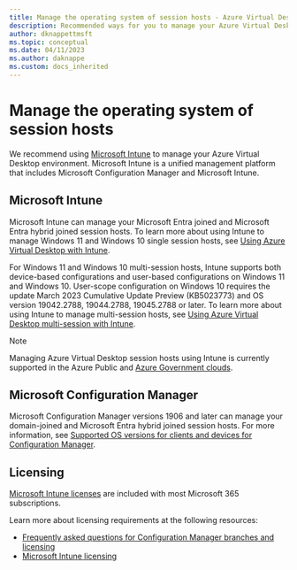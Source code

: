 ```yaml
---
title: Manage the operating system of session hosts - Azure Virtual Desktop
description: Recommended ways for you to manage your Azure Virtual Desktop session hosts, such as Microsoft Intune and Microsoft Configuration Manager.
author: dknappettmsft
ms.topic: conceptual
ms.date: 04/11/2023
ms.author: daknappe
ms.custom: docs_inherited
---
```


# Manage the operating system of session hosts

We recommend using [Microsoft Intune](https://www.microsoft.com/endpointmanager) to manage your Azure Virtual Desktop environment. Microsoft Intune is a unified management platform that includes Microsoft Configuration Manager and Microsoft Intune.

## Microsoft Intune

Microsoft Intune can manage your Microsoft Entra joined and Microsoft Entra hybrid joined session hosts. To learn more about using Intune to manage Windows 11 and Windows 10 single session hosts, see [Using Azure Virtual Desktop with Intune](/mem/intune/fundamentals/windows-virtual-desktop).

For Windows 11 and Windows 10 multi-session hosts, Intune supports both device-based configurations and user-based configurations on Windows 11 and Windows 10. User-scope configuration on Windows 10 requires the update March 2023 Cumulative Update Preview (KB5023773) and OS version 19042.2788, 19044.2788, 19045.2788 or later. To learn more about using Intune to manage multi-session hosts, see [Using Azure Virtual Desktop multi-session with Intune](/mem/intune/fundamentals/windows-virtual-desktop-multi-session).

> [!NOTE]
> Managing Azure Virtual Desktop session hosts using Intune is currently supported in the Azure Public and [Azure Government clouds](/enterprise-mobility-security/solutions/ems-intune-govt-service-description).

## Microsoft Configuration Manager

Microsoft Configuration Manager versions 1906 and later can manage your domain-joined and Microsoft Entra hybrid joined session hosts. For more information, see [Supported OS versions for clients and devices for Configuration Manager](/mem/configmgr/core/plan-design/configs/supported-operating-systems-for-clients-and-devices#azure-virtual-desktop).

## Licensing

[Microsoft Intune licenses](https://microsoft.com/microsoft-365/enterprise-mobility-security/compare-plans-and-pricing) are included with most Microsoft 365 subscriptions. 

Learn more about licensing requirements at the following resources:

- [Frequently asked questions for Configuration Manager branches and licensing](/mem/configmgr/core/understand/product-and-licensing-faq#bkmk_equiv-sub) 
- [Microsoft Intune licensing](/mem/intune/fundamentals/licenses)
